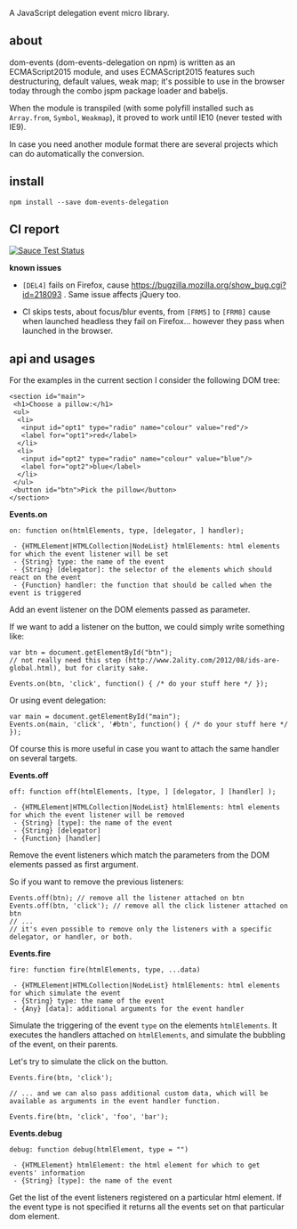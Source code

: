 A JavaScript delegation event micro library.

## about

dom-events (dom-events-delegation on npm) is written as an ECMAScript2015 module, and uses ECMAScript2015 features such destructuring, default values, weak map; it's possible to use in the browser today through the combo jspm package loader and babeljs.

When the module is transpiled (with some polyfill installed such as `Array.from`, `Symbol`, `Weakmap`), it proved to work until IE10 (never tested with IE9). 

In case you need another module format there are several projects which can do automatically the conversion.

## install

```
npm install --save dom-events-delegation
```

## CI report

[![Sauce Test Status](https://saucelabs.com/browser-matrix/brunoscopelliti.svg)](https://saucelabs.com/u/brunoscopelliti)

**known issues**

* `[DEL4]` fails on Firefox, cause https://bugzilla.mozilla.org/show_bug.cgi?id=218093 . Same issue affects jQuery too.

* CI skips tests, about focus/blur events, from `[FRM5]` to `[FRM8]` cause when launched headless they fail on Firefox... however they pass when launched in the browser.

## api and usages

For the examples in the current section I consider the following DOM tree:

```
<section id="main">
 <h1>Choose a pillow:</h1>
 <ul>
  <li>
   <input id="opt1" type="radio" name="colour" value="red"/>
   <label for="opt1">red</label>
  </li>
  <li>
   <input id="opt2" type="radio" name="colour" value="blue"/>
   <label for="opt2">blue</label>
  </li>  
 </ul>
 <button id="btn">Pick the pillow</button>
</section>
```

**Events.on**

```
on: function on(htmlElements, type, [delegator, ] handler);
 
 - {HTMLElement|HTMLCollection|NodeList} htmlElements: html elements for which the event listener will be set
 - {String} type: the name of the event
 - {String} [delegator]: the selector of the elements which should react on the event
 - {Function} handler: the function that should be called when the event is triggered
```

Add an event listener on the DOM elements passed as parameter.

If we want to add a listener on the button, we could simply write something like:

```
var btn = document.getElementById("btn");
// not really need this step (http://www.2ality.com/2012/08/ids-are-global.html), but for clarity sake.

Events.on(btn, 'click', function() { /* do your stuff here */ });
```

Or using event delegation:

```
var main = document.getElementById("main");
Events.on(main, 'click', '#btn', function() { /* do your stuff here */ });
```

Of course this is more useful in case you want to attach the same handler on several targets.


**Events.off**

```
off: function off(htmlElements, [type, ] [delegator, ] [handler] );
 
 - {HTMLElement|HTMLCollection|NodeList} htmlElements: html elements for which the event listener will be removed
 - {String} [type]: the name of the event
 - {String} [delegator]
 - {Function} [handler]
```

Remove the event listeners which match the parameters from the DOM elements passed as first argument.

So if you want to remove the previous listeners:

```
Events.off(btn); // remove all the listener attached on btn
Events.off(btn, 'click'); // remove all the click listener attached on btn
// ...
// it's even possible to remove only the listeners with a specific delegator, or handler, or both.
```


**Events.fire**

```
fire: function fire(htmlElements, type, ...data)
 
 - {HTMLElement|HTMLCollection|NodeList} htmlElements: html elements for which simulate the event
 - {String} type: the name of the event
 - {Any} [data]: additional arguments for the event handler
```

Simulate the triggering of the event `type` on the elements `htmlElements`.
It executes the handlers attached on `htmlElements`, and simulate the bubbling of the event, on their parents.

Let's try to simulate the click on the button.

```
Events.fire(btn, 'click'); 

// ... and we can also pass additional custom data, which will be available as arguments in the event handler function.

Events.fire(btn, 'click', 'foo', 'bar');
```

**Events.debug**

```
debug: function debug(htmlElement, type = "")
 
 - {HTMLElement} htmlElement: the html element for which to get events' information
 - {String} [type]: the name of the event
```

Get the list of the event listeners registered on a particular html element.
If the event type is not specified it returns all the events set on that particular dom element.